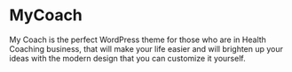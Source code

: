 
MyCoach
===

My Coach is the perfect WordPress theme for those who are in Health Coaching business, that will make your life easier and will brighten up your ideas with the modern design that you can customize it yourself.
